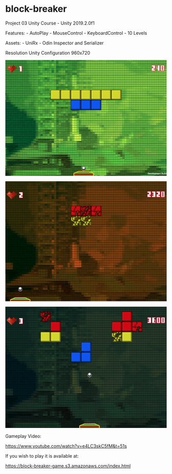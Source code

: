 # block-breaker

Project 03 Unity Course - Unity 2019.2.0f1

Features:
	- AutoPlay
	- MouseControl
	- KeyboardControl
	- 10 Levels
 
Assets:
	- UniRx
	- Odin Inspector and Serializer

 Resolution Unity Configuration 960x720

![alt text](https://github.com/pedrobacchini/block-breaker/blob/master/Screen%20Shots/Screen%20Shot%201.png)

![alt text](https://github.com/pedrobacchini/block-breaker/blob/master/Screen%20Shots/Screen%20Shot%202.png)

![alt text](https://github.com/pedrobacchini/block-breaker/blob/master/Screen%20Shots/Screen%20Shot%203.png)

Gameplay Video:

https://www.youtube.com/watch?v=e4LC3skC5fM&t=51s

If you wish to play it is available at:

https://block-breaker-game.s3.amazonaws.com/index.html
